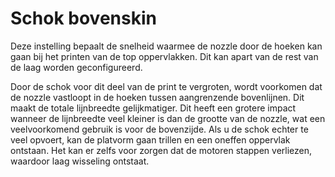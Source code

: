 Schok bovenskin
====
Deze instelling bepaalt de snelheid waarmee de nozzle door de hoeken kan gaan bij het printen van de top oppervlakken. Dit kan apart van de rest van de laag worden geconfigureerd.

Door de schok voor dit deel van de print te vergroten, wordt voorkomen dat de nozzle vastloopt in de hoeken tussen aangrenzende bovenlijnen. Dit maakt de totale lijnbreedte gelijkmatiger. Dit heeft een grotere impact wanneer de lijnbreedte veel kleiner is dan de grootte van de nozzle, wat een veelvoorkomend gebruik is voor de bovenzijde. Als u de schok echter te veel opvoert, kan de platvorm gaan trillen en een oneffen oppervlak ontstaan. Het kan er zelfs voor zorgen dat de motoren stappen verliezen, waardoor laag wisseling ontstaat.